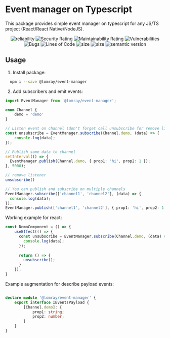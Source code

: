 # Event manager on Typescript

This package provides simple event manager on typescript for any JS/TS project (React/React Native/NodeJS).

<p align="center">
  <img src="https://sonarcloud.io/api/project_badges/measure?project=event-manager-lib&metric=reliability_rating" alt="reliability">
  <img src="https://sonarcloud.io/api/project_badges/measure?project=event-manager-lib&metric=security_rating" alt="Security Rating">
  <img src="https://sonarcloud.io/api/project_badges/measure?project=event-manager-lib&metric=sqale_rating" alt="Maintainability Rating">
  <img src="https://sonarcloud.io/api/project_badges/measure?project=event-manager-lib&metric=vulnerabilities" alt="Vulnerabilities">
  <img src="https://sonarcloud.io/api/project_badges/measure?project=event-manager-lib&metric=bugs" alt="Bugs">
  <img src="https://sonarcloud.io/api/project_badges/measure?project=event-manager-lib&metric=ncloc" alt="Lines of Code">
  <img src="https://img.shields.io/bundlephobia/minzip/@lomray/event-manager" alt="size">
  <img src="https://img.shields.io/npm/l/@lomray/event-manager" alt="size">
  <img src="https://img.shields.io/npm/v/@lomray/event-manager?label=semantic%20release&logo=semantic-release" alt="semantic version">
</p>

## Usage

1. Install package:

```sh
  npm i --save @lomray/event-manager
```

2. Add subscribers and emit events:
```typescript
import EventManager from '@lomray/event-manager';

enum Channel {
    demo = 'demo'
}

// Listen event on channel (don't forget call unsubscribe for remove litener)
const unsubscribe = EventManager.subscribe(Channel.demo, (data) => {
    console.log(data);
});

// Publish some data to channel
setInterval(() => {
  EventManager.publish(Channel.demo, { prop1: 'hi', prop2: 1 });
}, 5000);

// remove listener
unsubscribe()

// You can publish and subscribe on multiple channels
EventManager.subscribe(['channel1', 'channel2'], (data) => {
  console.log(data);
});
EventManager.publish(['channel1', 'channel2'], { prop1: 'hi', prop2: 1 });
```

Working example for react:
```typescript
const DemoComponent = () => {
    useEffect(() => {
      const unsubscribe = EventManager.subscribe(Channel.demo, (data) => {
        console.log(data);
      });
      
      return () => {
        unsubscribe();
      }
    });
}
```

Example augmentation for describe payload events:
```typescript

declare module '@lomray/event-manager' {
    export interface IEventsPayload {
        [Channel.demo]: {
            prop1: string;
            prop2: number;
        }
    }
}
```
